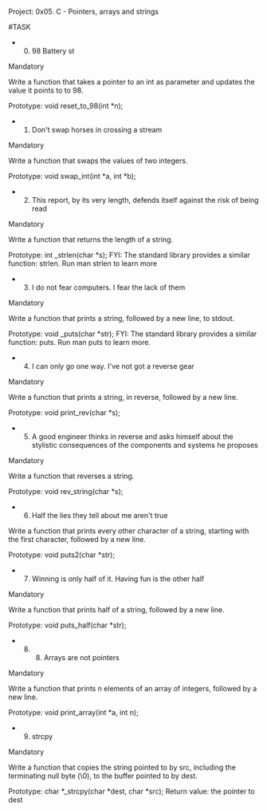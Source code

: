 Project: 0x05. C - Pointers, arrays and strings

#TASK

* 0. 98 Battery st

Mandatory

Write a function that takes a pointer to an int as parameter and updates the value it points to to 98.

Prototype: void reset_to_98(int *n);

* 1. Don't swap horses in crossing a stream

Mandatory

Write a function that swaps the values of two integers.

Prototype: void swap_int(int *a, int *b);

* 2. This report, by its very length, defends itself against the risk of being read

Mandatory

Write a function that returns the length of a string.

Prototype: int _strlen(char *s);
FYI: The standard library provides a similar function: strlen. Run man strlen to learn more

* 3. I do not fear computers. I fear the lack of them

Mandatory

Write a function that prints a string, followed by a new line, to stdout.

Prototype: void _puts(char *str);
FYI: The standard library provides a similar function: puts. Run man puts to learn more.

* 4. I can only go one way. I've not got a reverse gear

Mandatory

Write a function that prints a string, in reverse, followed by a new line.

Prototype: void print_rev(char *s);

* 5. A good engineer thinks in reverse and asks himself about the stylistic consequences of the components and systems he proposes

Mandatory

Write a function that reverses a string.

Prototype: void rev_string(char *s);

* 6. Half the lies they tell about me aren't true

Write a function that prints every other character of a string, starting with the first character, followed by a new line.

Prototype: void puts2(char *str);

* 7. Winning is only half of it. Having fun is the other half

Mandatory

Write a function that prints half of a string, followed by a new line.

Prototype: void puts_half(char *str);

* 8. 8. Arrays are not pointers

Mandatory

Write a function that prints n elements of an array of integers, followed by a new line.

Prototype: void print_array(int *a, int n);

* 9. strcpy

Mandatory

Write a function that copies the string pointed to by src, including the terminating null byte (\0), to the buffer pointed to by dest.

Prototype: char *_strcpy(char *dest, char *src);
Return value: the pointer to dest
